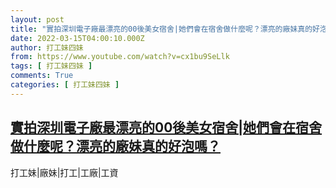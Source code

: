 ```yaml
---
layout: post
title: "實拍深圳電子廠最漂亮的00後美女宿舍|她們會在宿舍做什麼呢？漂亮的廠妹真的好泡嗎？"
date: 2022-03-15T04:00:10.000Z
author: 打工妹四妹
from: https://www.youtube.com/watch?v=cx1bu9SeLlk
tags: [ 打工妹四妹 ]
comments: True
categories: [ 打工妹四妹 ]
---
```

<!--1647316810000-->
[實拍深圳電子廠最漂亮的00後美女宿舍|她們會在宿舍做什麼呢？漂亮的廠妹真的好泡嗎？](https://www.youtube.com/watch?v=cx1bu9SeLlk)
------

<div>
打工妹|廠妹|打工|工廠|工資
</div>

